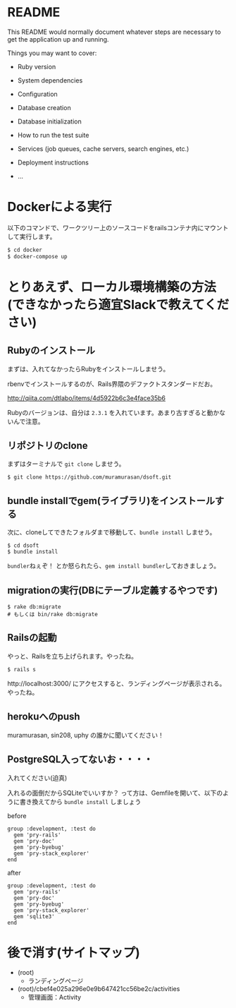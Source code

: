# README

This README would normally document whatever steps are necessary to get the
application up and running.

Things you may want to cover:

* Ruby version

* System dependencies

* Configuration

* Database creation

* Database initialization

* How to run the test suite

* Services (job queues, cache servers, search engines, etc.)

* Deployment instructions

* ...

# Dockerによる実行

以下のコマンドで、ワークツリー上のソースコードをrailsコンテナ内にマウントして実行します。

```bash
$ cd docker
$ docker-compose up
```

# とりあえず、ローカル環境構築の方法(できなかったら適宜Slackで教えてください)

## Rubyのインストール

まずは、入れてなかったらRubyをインストールしませう。

rbenvでインストールするのが、Rails界隈のデファクトスタンダードだお。

http://qiita.com/dtlabo/items/4d5922b6c3e4face35b6

Rubyのバージョンは、自分は `2.3.1` を入れています。あまり古すぎると動かないんで注意。

## リポジトリのclone

まずはターミナルで `git clone` しませう。

```
$ git clone https://github.com/muramurasan/dsoft.git
```

## bundle installでgem(ライブラリ)をインストールする

次に、cloneしてできたフォルダまで移動して、`bundle install` しませう。

```
$ cd dsoft
$ bundle install
```

`bundler`ねぇぞ！ とか怒られたら、`gem install bundler`しておきましょう。

## migrationの実行(DBにテーブル定義するやつです)

```
$ rake db:migrate
# もしくは bin/rake db:migrate
```

## Railsの起動

やっと、Railsを立ち上げられます。やったね。

```
$ rails s
```

http://localhost:3000/ にアクセスすると、ランディングページが表示される。やったね。

## herokuへのpush

muramurasan, sin208, uphy の誰かに聞いてください！

## PostgreSQL入ってないお・・・・

入れてください(迫真)

入れるの面倒だからSQLiteでいいすか？ って方は、Gemfileを開いて、以下のように書き換えてから `bundle install` しましょう

before
```
group :development, :test do
  gem 'pry-rails'
  gem 'pry-doc'
  gem 'pry-byebug'
  gem 'pry-stack_explorer'
end
```

after
```
group :development, :test do
  gem 'pry-rails'
  gem 'pry-doc'
  gem 'pry-byebug'
  gem 'pry-stack_explorer'
  gem 'sqlite3'
end
```

# 後で消す(サイトマップ)

- (root)
  - ランディングページ
- (root)/cbef4e025a296e0e9b647421cc56be2c/activities
  - 管理画面：Activity
